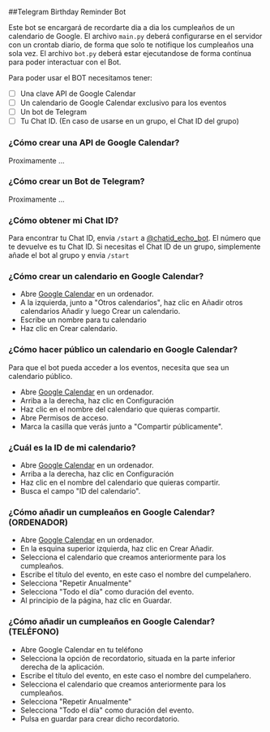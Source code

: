 ##Telegram Birthday Reminder Bot

Este bot se encargará de recordarte dia a dia los cumpleaños de un calendario de Google. El archivo `main.py` deberá configurarse en el servidor con un crontab diario, de forma que solo te notifique los cumpleaños una sola vez.
El archivo `bot.py` deberá estar ejecutandose de forma contínua para poder interactuar con el Bot.

Para poder usar el BOT necesitamos tener:
- [ ] Una clave API de Google Calendar
- [ ] Un calendario de Google Calendar exclusivo para los eventos
- [ ] Un bot de Telegram
- [ ] Tu Chat ID. (En caso de usarse en un grupo, el Chat ID del grupo) 

### ¿Cómo crear una API de Google Calendar?
Proximamente ...

### ¿Cómo crear un Bot de Telegram?
Proximamente ...

### ¿Cómo obtener mi Chat ID?
Para encontrar tu Chat ID, envia `/start` a [@chatid_echo_bot](https://t.me/chatid_echo_bot). El número que te devuelve es tu Chat ID.
Si necesitas el Chat ID de un grupo, simplemente añade el bot al grupo y envia `/start`

### ¿Cómo crear un calendario en Google Calendar?
- Abre [Google Calendar](https://calendar.google.com/calendar/u/0/r?hl=es&pli=1) en un ordenador.
- A la izquierda, junto a "Otros calendarios", haz clic en Añadir otros calendarios Añadir y luego Crear un calendario.
- Escribe un nombre para tu calendario
- Haz clic en Crear calendario.

### ¿Cómo hacer público un calendario en Google Calendar?
Para que el bot pueda acceder a los eventos, necesita que sea un calendario público. 
- Abre [Google Calendar](https://calendar.google.com/calendar/u/0/r?hl=es&pli=1) en un ordenador.
- Arriba a la derecha, haz clic en Configuración 
- Haz clic en el nombre del calendario que quieras compartir.
- Abre Permisos de acceso.
- Marca la casilla que verás junto a "Compartir públicamente". 

### ¿Cuál es la ID de mi calendario?
- Abre [Google Calendar](https://calendar.google.com/calendar/u/0/r?hl=es&pli=1) en un ordenador.
- Arriba a la derecha, haz clic en Configuración 
- Haz clic en el nombre del calendario que quieras compartir.
- Busca el campo "ID del calendario".

### ¿Cómo añadir un cumpleaños en Google Calendar? (ORDENADOR)
- Abre [Google Calendar](https://calendar.google.com/calendar/u/0/r?hl=es&pli=1) en un ordenador.
- En la esquina superior izquierda, haz clic en Crear Añadir.
- Selecciona el calendario que creamos anteriormente para los cumpleaños.
- Escribe el título del evento, en este caso el nombre del cumpelañero.
- Selecciona "Repetir Anualmente"
- Selecciona "Todo el día" como duración del evento.
- Al principio de la página, haz clic en Guardar.

### ¿Cómo añadir un cumpleaños en Google Calendar? (TELÉFONO)
- Abre Google Calendar en tu teléfono
- Selecciona la opción de recordatorio, situada en la parte inferior derecha de la aplicación.
- Escribe el título del evento, en este caso el nombre del cumpelañero.
- Selecciona el calendario que creamos anteriormente para los cumpleaños.
- Selecciona "Repetir Anualmente"
- Selecciona "Todo el día" como duración del evento.
- Pulsa en guardar para crear dicho recordatorio.


